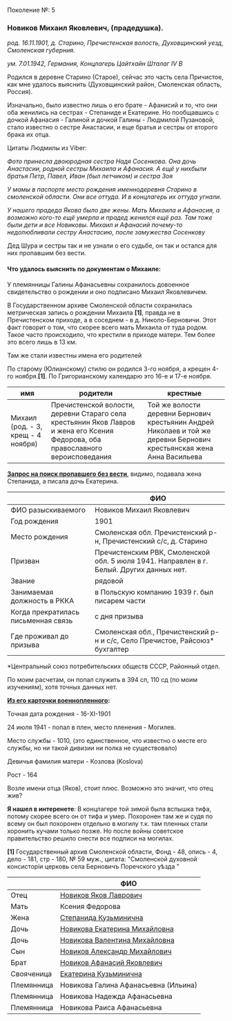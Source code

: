 Поколение №: 5

### Новиков Михаил Яковлевич, (прадедушка).

_род. 16.11.1901, д. Старино, Пречистенская волость, Духовщинский уезд, Смоленская губерния._

_ум. 7.01.1942, Германия, Концлагерь Цайтхайн Шталаг IV B_

Родился в деревне Старино (Старое), сейчас это часть села Причистое, как мне удалось выяснить (Духовщинский 
район, Смоленская область, Россия).

Изначально, было известно лишь о его брате - Афанисий и то, что они оба женились на сестрах - Степаниде 
и Екатерине. 
Но пообщавшись с дочкой Афанасия - Галиной и дочкой Галины - Людмилой Пузановой, стало известно о сестре Анастасии, и еще братья и сестры от второго брака их отца.

Цитаты Людмилы из Viber: 

_Фото принесла двоюродная сестра Надя Сосенкова. Она дочь Анастасии, родной сестры Михаила и Афанасия. 
А ещё у нихбыли братья Петр, Павел, Иван (был летчиком) и сестра Зоя_

_У мамы в паспорте место рождения именнодеревня Старино в смоленской области. Они все оттуда. И в 
концлагерь их оттуда угнали._

_У нашего прадеда Якова было две жены. Мать Михаила и Афанасия, а возможно кого-то ещё умерла и прадед женился 
ещё раз. 
Там тоже были дети и все Новиковы. 
Михаил и Афанасий почему-то недолюбливали сестру Анастасию, после замужества Сосенкову_

Дед Шура и сестры так и не узнали о его судьбе, он так и остался для них пропавшим без вести.



#### Что удалось выяснить по документам о Михаиле:

У племянницы Галины Афанасьевны сохранилось довоенное свидетельство о рождении и оно подписано Михаил Яковлевичем.

В Государственном архиве Смоленской области сохранилась метрическая запись о рождении Михаила **[1]**, 
правда не в Пречистенском приходе, а в соседнем - в д. Николо-Берновичи. 
Этот факт говорит о том, что скорее всего мать Михаила от туда родом. 
Такое часто происходило, что крестили в приходе матери. 
Тем более это всего лишь в 13 км.

Там же стали известны имена его родителей

По старому (Юлианскому) стилю он родился 3-го ноября, а крещен 4-го ноября.**[1]**.
По Григорианскому календарю это 16-е и 17-е ноября. 

| имя                                | родители                                                                                                                         | крестные                                                                                                              |
|------------------------------------|----------------------------------------------------------------------------------------------------------------------------------|-----------------------------------------------------------------------------------------------------------------------|
| Михаил (род. - 3, крещ - 4 ноября) | Пречистенской волости, деревни Стараго села крестьянин Яков Лавров и жена его Ксения Федорова, оба православного вероисповедания | Той же волости деревни Бернович крестьянин Андрей Николаев и той же деревни Бернович крестьянская жена Анна Васильева |



**[Запрос на поиск пропавшего без вести](https://pamyat-naroda.ru/heroes/memorial-chelovek_dopolnitelnoe_donesenie76358628/)**, видимо, подавала жена Степанида, а писала дочь Екатерина.

|                                     | ФИО                                                                                      |
|-------------------------------------|------------------------------------------------------------------------------------------|
| ФИО разыскиваемого                  | Новиков Михаил Яковлевич                                                                 |
| Год рождения                        | 1901                                                                                     |
| Место рождения                      | Смоленская обл. Пречистенский р-н, Пречистенский с/с, д. Старино                         |
| Призван                             | Пречистенским РВК, Смоленской обл. 5 июля 1941. Направлен в г. Белый. Других данных нет. |
| Звание                              | рядовой                                                                                  |
| Занимаемая должность в РККА         | в Польскую компанию 1939 г. был писарем части                                            |
| Когда прекратилась письменная связь | с дня призыва                                                                            |
| Где проживал до призыва             | Смоленская обл., Пречистенский р-н и с/с, Село Пречистое, Райсоюз* бухгалтер             |

*Центральный союз потребительских обществ СССР, Районный отдел.

По моим расчетам, он попал служить в 394 сп, 110 сд (по моим изучениям), хотя точных данных нет.

**[Из его карточки военнопленного](https://pamyat-naroda.ru/heroes/memorial-chelovek_plen300470567/):**

Точная дата рождения - 16-XI-1901

24 июля 1941 - попал в плен, место пленения - Могилев.

Место службы - 1010, (это единственное, что известно о месте его службы, но ни такой дивизии ни полка не 
существовало)

Девичья фамилия матери - Козлова (Koslova)

Рост - 164

Возле имени отца (Яков), стоит плюс. Возможно это значит, что отец жив?

**Я нашел в интеренете**:
В концлагере той зимой была вспышка тифа, потому скорее всего он от тифа и умер. 
Похоронен там же и судя по всему он был похоронен отдельно в могилу т.к. там пленных стали хоронить кучами только позже. 
Но после войны советское правительство решило снести все подписи на могилах. 

**[1]** Государственный архив Смоленской области, Фонд - 48, опись - 4, дело - 181, стр - 180, № 59 муж., цитата: "Смоленской духовной консисторіи церковь села Берновичъ Поречского уѣзда "

|            | ФИО                                                                         |
|------------|-----------------------------------------------------------------------------|
| Отец       | [Новиков Яков Лаврович](/ancestors/4-Новиков-Яков-Лаврович)                 |
| Мать       | Ксения Федорова                                                             |
| Жена       | [Степанида Кузьминична](/ancestors/5-Степанида-Кузьминична)                 |
| Дочь       | [Новикова Екатерина Михайловна](/ancestors/6-Новикова-Екатерина-Михайловна) |
| Дочь       | [Новикова Валентина Михайловна](/ancestors/6-Новикова-Валентина-Михайловна) |
| Сын        | [Новиков Александр Михайлович](/ancestors/6-Новиков-Александр-Михайлович)   |
| Брат       | [Новиков Афанасий Яковлевич](/ancestors/5-Новиков-Афанасий-Яковлевич)       |
| Свояченица | [Екатерина Кузьминична](/ancestors/5-Екатерина-Кузьминична)                 |
| Племянница | Новикова Галина Афанасьевна (Ильина)                                        |
| Племянница | Новикова Надежда Афанасьевна                                                |
| Племянница | Новикова Раиса Афанасьевна                                                  |
